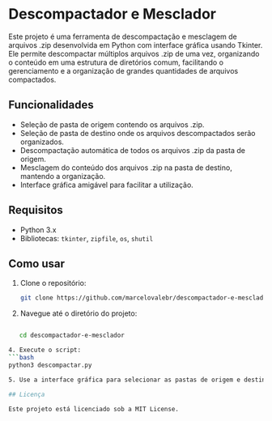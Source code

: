 # Descompactador e Mesclador

Este projeto é uma ferramenta de descompactação e mesclagem de arquivos .zip desenvolvida em Python com interface gráfica usando Tkinter. Ele permite descompactar múltiplos arquivos .zip de uma vez, organizando o conteúdo em uma estrutura de diretórios comum, facilitando o gerenciamento e a organização de grandes quantidades de arquivos compactados.

## Funcionalidades
- Seleção de pasta de origem contendo os arquivos .zip.
- Seleção de pasta de destino onde os arquivos descompactados serão organizados.
- Descompactação automática de todos os arquivos .zip da pasta de origem.
- Mesclagem do conteúdo dos arquivos .zip na pasta de destino, mantendo a organização.
- Interface gráfica amigável para facilitar a utilização.

## Requisitos
- Python 3.x
- Bibliotecas: `tkinter`, `zipfile`, `os`, `shutil`

## Como usar
1. Clone o repositório:
   ```bash
   git clone https://github.com/marcelovalebr/descompactador-e-mesclador.git

2. Navegue até o diretório do projeto:
```bash

   cd descompactador-e-mesclador

4. Execute o script:
```bash
python3 descompactar.py

5. Use a interface gráfica para selecionar as pastas de origem e destino e iniciar o processo.

## Licença

Este projeto está licenciado sob a MIT License.
